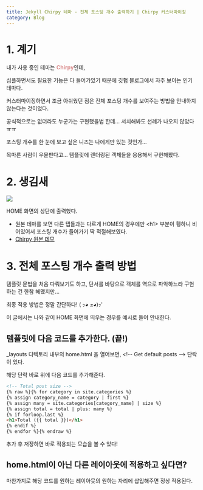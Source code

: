 ```yaml
---
title: Jekyll Chirpy 테마 - 전체 포스팅 개수 출력하기 | Chirpy 커스터마이징
category: Blog
---
```


# 1. 계기

내가 사용 중인 테마는 <span style="color:rgb(218, 139, 139); font-weight:bold">Chirpy</span>인데,

심플하면서도 필요한 기능은 다 들어가있기 때문에 깃헙 블로그에서 자주 보이는 인기 테마다.

커스터마이징하면서 조금 아쉬웠던 점은 전체 포스팅 개수를 보여주는 방법을 안내하지 않는다는 것이었다.

공식적으로는 없더라도 누군가는 구현했을법 한데... 서치해봐도 선례가 나오지 않았다 ㅠㅠ

포스팅 개수를 한 눈에 보고 싶은 니즈는 나에게만 있는 것인가...

목마른 사람이 우물판다고... 템플릿에 렌더링된 객체들을 응용해서 구현해봤다.

# 2. 생김새

<img src="https://user-images.githubusercontent.com/98504939/153731730-8c0d3dbe-5ad1-472d-b64d-4bd1168f256f.png">

HOME 화면의 상단에 출력했다.

- 원본 테마를 보면 다른 탭들과는 다르게 HOME의 경우에만 &lt;h1&gt; 부분이 휑하니 비어있어서 포스팅 개수가 들어가기 딱 적절해보였다.
- [Chirpy 원본 데모](https://chirpy.cotes.page/)

# 3. 전체 포스팅 개수 출력 방법

템플릿 문법을 처음 다뤄보기도 하고, 단서를 바탕으로 객체를 역으로 파악하느라 구현하는 건 한참 헤맸지만...

최종 적용 방법은 정말 간단하다! ( ｯ◕ ܫ◕)ｯ'

이 글에서는 나와 같이 HOME 화면에 띄우는 경우를 예시로 들어 안내한다.

## 템플릿에 다음 코드를 추가한다. (끝!)

_layouts 디렉토리 내부의 home.html 을 열어보면, <\!-- Get default posts --> 단락이 있다.

해당 단락 바로 위에 다음 코드를 추가해준다.

```html
<!-- Total post size -->
{% raw %}{% for category in site.categories %}
{% assign category_name = category | first %}
{% assign many = site.categories[category_name] | size %}
{% assign total = total | plus: many %}
{% if forloop.last %}
<h1>Total ({{ total }})</h1>
{% endif %}
{% endfor %}{% endraw %}
```

추가 후 저장하면 바로 적용되는 모습을 볼 수 있다!

## home.html이 아닌 다른 레이아웃에 적용하고 싶다면?

마찬가지로 해당 코드를 원하는 레이아웃의 원하는 자리에 삽입해주면 정상 적용된다.